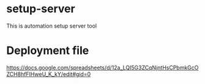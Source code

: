 # setup-server
This is automation setup server tool

# Deployment file
https://docs.google.com/spreadsheets/d/12a_LQI5G3ZCqNjntHsCPbmkGcOZCH8hfFIHweU_K_kY/edit#gid=0
